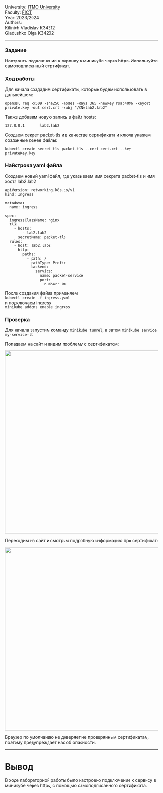 University: [ITMO University](https://itmo.ru/ru/)  
Faculty: [FICT](https://fict.itmo.ru)  
Year: 2023/2024  
Authors:   
Kilinich Vladislav К34212  
Gladushko Olga K34202

---  

### Задание
Настроить подключение к сервису в миникубе через https. Используйте самоподписанный сертификат.

### Ход работы  

Для начала создадим сертификаты, которые будем использовать в дальнейшем:  
```  
openssl req -x509 -sha256 -nodes -days 365 -newkey rsa:4096 -keyout private.key -out cert.crt -subj "/CN=lab2.lab2"
```
Также добавим новую запись в файл hosts:  
```
127.0.0.1       lab2.lab2
```
Создаем секрет packet-tls и в качестве сертификата и ключа укажем созданные ранее файлы:  
```
kubectl create secret tls packet-tls --cert cert.crt --key privateKey.key
```
### Найстрока yaml файла  
Создаем новый yaml файл, где указываем имя секрета packet-tls и имя хоста lab2.lab2  
```
apiVersion: networking.k8s.io/v1
kind: Ingress

metadata:
  name: ingress

spec:
  ingressClassName: nginx
  tls:
    - hosts:
        - lab2.lab2
      secretName: packet-tls
  rules:
    - host: lab2.lab2
      http:
        paths:
          - path: /
            pathType: Prefix
            backend:
              service:
                name: packet-service
                port:
                  number: 80
```
После создания файла применяем  
```kubectl create -f ingress.yaml```  
и подключаем ingress  
``` minikube addons enable ingress ```  

### Проверка 
Для начала запустим команду ```minikube tunnel```, а затем ```minikube service my-service-lb```


Попадаем на сайт и видим проблему с сертификатом:  
<p align="center">  
<img src="https://github.com/Vlad-Kilinich/Cloud-systems-and-services/assets/63118851/ab152352-283c-4541-b757-03f976601b6d" width="600" heidth = '500'>  
</p>  

Переходим на сайт и смотрим подробную информацию про сертификат:  
<p align="center">  
<img src="https://github.com/Vlad-Kilinich/Cloud-systems-and-services/blob/main/lab02⭐%EF%B8%8F/images/3.jpg?raw=true" width="600" heidth = '500'>  
</p>  
Браузер по умолчанию не доверяет не проверянным сертификатам, поэтому предупреждает нас об опасности.  

---  
# Вывод
В ходе лабораторной работы было настроено подключение к сервису в миникубе через https, с помощью самоподписанного сертификата.
